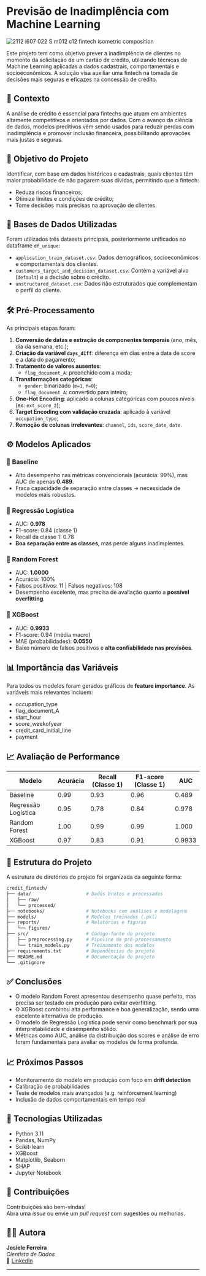 # Previsão de Inadimplência com Machine Learning
![2112 i607 022 S m012 c12 fintech isometric composition](https://github.com/user-attachments/assets/804e344b-21b8-4682-9558-a0c0d947de1f)




Este projeto tem como objetivo prever a inadimplência de clientes no momento da solicitação de um cartão de crédito, utilizando técnicas de Machine Learning aplicadas a dados cadastrais, comportamentais e socioeconômicos. A solução visa auxiliar uma fintech na tomada de decisões mais seguras e eficazes na concessão de crédito.



## 📌 Contexto

A análise de crédito é essencial para fintechs que atuam em ambientes altamente competitivos e orientados por dados. Com o avanço da ciência de dados, modelos preditivos vêm sendo usados para reduzir perdas com inadimplência e promover inclusão financeira, possibilitando aprovações mais justas e seguras.




## 🎯 Objetivo do Projeto

Identificar, com base em dados históricos e cadastrais, quais clientes têm maior probabilidade de não pagarem suas dívidas, permitindo que a fintech:

- Reduza riscos financeiros;
- Otimize limites e condições de crédito;
- Tome decisões mais precisas na aprovação de clientes.




## 🧩 Bases de Dados Utilizadas

Foram utilizados três datasets principais, posteriormente unificados no dataframe `df_unique`:

- `application_train_dataset.csv`: Dados demográficos, socioeconômicos e comportamentais dos clientes.
- `customers_target_and_decision_dataset.csv`: Contém a variável alvo (`default`) e a decisão sobre o crédito.
- `unstructured_dataset.csv`: Dados não estruturados que complementam o perfil do cliente.




## 🛠️ Pré-Processamento

As principais etapas foram:

1. **Conversão de datas e extração de componentes temporais** (ano, mês, dia da semana, etc.);
2. **Criação da variável `days_diff`**: diferença em dias entre a data de score e a data do pagamento;
3. **Tratamento de valores ausentes**:
   - `flag_document_A`: preenchido com a moda;
4. **Transformações categóricas**:
   - `gender`: binarizado (`m=1`, `f=0`);
   - `flag_document_A`: convertido para inteiro;
5. **One-Hot Encoding**: aplicado a colunas categóricas com poucos níveis (ex: `ext_score_2`);
6. **Target Encoding com validação cruzada**: aplicado à variável `occupation_type`;
7. **Remoção de colunas irrelevantes**: `channel`, `ids`, `score_date`, `date`.




## ⚙️ Modelos Aplicados

### 🔹 Baseline
- Alto desempenho nas métricas convencionais (acurácia: 99%), mas AUC de apenas **0.489**.
- Fraca capacidade de separação entre classes → necessidade de modelos mais robustos.

### 🔹 Regressão Logística
- AUC: **0.978**
- F1-score: 0.84 (classe 1)
- Recall da classe 1: 0.78
- **Boa separação entre as classes**, mas perde alguns inadimplentes.

### 🔹 Random Forest
- AUC: **1.0000**
- Acurácia: 100%
- Falsos positivos: 11 | Falsos negativos: 108
- Desempenho excelente, mas precisa de avaliação quanto a **possível overfitting**.

### 🔹 XGBoost
- AUC: **0.9933**
- F1-score: 0.94 (média macro)
- MAE (probabilidades): **0.0550**
- Baixo número de falsos positivos e **alta confiabilidade nas previsões**.




## 📊 Importância das Variáveis

Para todos os modelos foram gerados gráficos de **feature importance**. As variáveis mais relevantes incluem:

- occupation_type
- flag_document_A
- start_hour
- score_weekofyear
- credit_card_initial_line
- payment




## 📈 Avaliação de Performance

| Modelo            | Acurácia | Recall (Classe 1) | F1-score (Classe 1) | AUC    |
|-------------------|----------|-------------------|----------------------|--------|
| Baseline          | 0.99     | 0.93              | 0.96                 | 0.489  |
| Regressão Logística | 0.95   | 0.78              | 0.84                 | 0.978  |
| Random Forest     | 1.00     | 0.99              | 0.99                 | 1.000  |
| XGBoost           | 0.97     | 0.83              | 0.91                 | 0.9933 |




## 📁 Estrutura do Projeto

A estrutura de diretórios do projeto foi organizada da seguinte forma:


```bash
credit_fintech/
├── data/                    # Dados brutos e processados
│   ├── raw/
│   └── processed/
├── notebooks/               # Notebooks com análises e modelagens
├── models/                  # Modelos treinados (.pkl)
├── reports/                 # Relatórios e figuras
│   └── figures/
├── src/                     # Código-fonte do projeto
│   ├── preprocessing.py     # Pipeline de pré-processamento
│   └── train_models.py      # Treinamento dos modelos
├── requirements.txt         # Dependências do projeto
├── README.md                # Documentação do projeto
└── .gitignore
```



## ✅ Conclusões

- O modelo Random Forest apresentou desempenho quase perfeito, mas precisa ser testado em produção para evitar overfitting.
- O XGBoost combinou alta performance e boa generalização, sendo uma excelente alternativa de produção.
- O modelo de Regressão Logística pode servir como benchmark por sua interpretabilidade e desempenho sólido.
- Métricas como AUC, análise da distribuição dos scores e análise de erro foram fundamentais para avaliar os modelos de forma profunda.




## 📈 Próximos Passos

- Monitoramento do modelo em produção com foco em **drift detection**
- Calibração de probabilidades
- Teste de modelos mais avançados (e.g. reinforcement learning)
- Inclusão de dados comportamentais em tempo real




## 🧪 Tecnologias Utilizadas

- Python 3.11  
- Pandas, NumPy  
- Scikit-learn  
- XGBoost  
- Matplotlib, Seaborn  
- SHAP  
- Jupyter Notebook  




## 🤝 Contribuições

Contribuições são bem-vindas!  
Abra uma *issue* ou envie um *pull request* com sugestões ou melhorias.



## 👩‍💻 Autora

**Josiele Ferreira**  
*Cientista de Dados*  
🔗 [LinkedIn](https://https://www.linkedin.com/in/josiele-ferreira-90686a1b2/)

---



